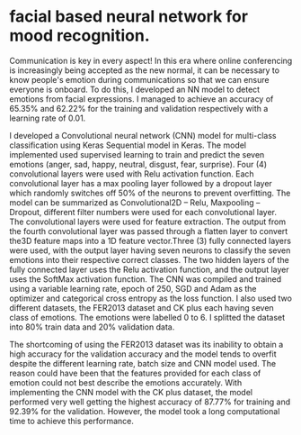 # facial based neural network for mood recognition.
Communication is key in every aspect! In this era where online conferencing is increasingly being accepted as the new normal, it can be necessary to know people's emotion during communications so that we can ensure everyone is onboard. To do this, I developed an NN model to detect emotions from facial expressions. I managed to achieve an accuracy of 65.35% and 62.22% for the training and validation respectively with a learning rate of 0.01.

I developed a Convolutional neural network (CNN) model for multi-class classification using Keras Sequential model in Keras. The model implemented used supervised learning to train and predict the seven emotions (anger, sad, happy, neutral, disgust, fear, surprise). Four (4) convolutional layers were used with Relu activation function. Each convolutional layer has a max pooling layer followed by a dropout layer which randomly switches off 50% of the neurons to prevent overfitting. The model can be summarized as Convolutional2D – Relu, Maxpooling – Dropout, different filter numbers were used for each convolutional layer. The convolutional layers were used for feature extraction. The output from the fourth convolutional layer was passed through a flatten layer to convert the3D feature maps into a 1D feature vector.Three (3) fully connected layers were used, with the output layer having seven neurons to classify the seven emotions into their respective correct classes. The two hidden layers of the fully connected layer uses the Relu activation function, and the output layer uses the SoftMax activation function. The CNN was compiled and trained using a variable learning rate, epoch of 250, SGD and Adam as the optimizer and categorical cross entropy as the loss function. I also used two different datasets, the FER2013 dataset and CK plus each having seven class of emotions. The emotions were labelled 0 to 6. I splitted the dataset into 80% train data and 20% validation data.

The shortcoming of using the FER2013 dataset was its inability to obtain a high accuracy for the validation accuracy and the model tends to overfit despite the different learning rate, batch size and CNN model used. The reason could have been that the features provided for each class of emotion could not best describe the emotions accurately. With implementing the CNN model with the CK plus dataset, the model performed very well getting the highest accuracy of 87.77% for training and 92.39% for the validation. However, the model took a long computational time to achieve this performance.
